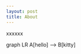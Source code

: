 ```yaml
---
layout: post
title: About
---
```


xxxxxx

<div class="mermaid">
  graph LR
  A[hello] --> B[kitty]
</div>
